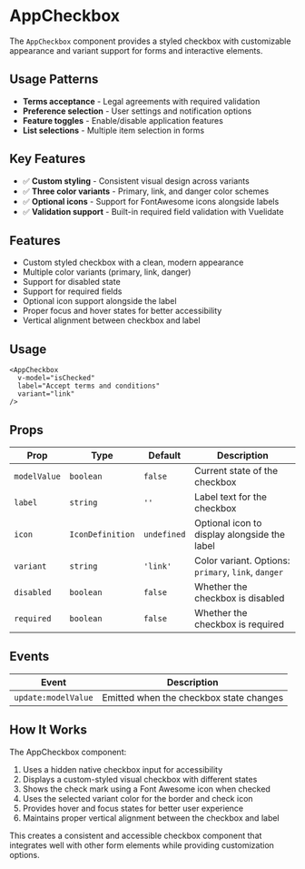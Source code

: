 # AppCheckbox

The `AppCheckbox` component provides a styled checkbox with customizable appearance and variant support for forms and interactive elements.

## Usage Patterns

- **Terms acceptance** - Legal agreements with required validation
- **Preference selection** - User settings and notification options
- **Feature toggles** - Enable/disable application features
- **List selections** - Multiple item selection in forms

## Key Features

- ✅ **Custom styling** - Consistent visual design across variants
- ✅ **Three color variants** - Primary, link, and danger color schemes
- ✅ **Optional icons** - Support for FontAwesome icons alongside labels
- ✅ **Validation support** - Built-in required field validation with Vuelidate

## Features

- Custom styled checkbox with a clean, modern appearance
- Multiple color variants (primary, link, danger)
- Support for disabled state
- Support for required fields
- Optional icon support alongside the label
- Proper focus and hover states for better accessibility
- Vertical alignment between checkbox and label

## Usage

```vue
<AppCheckbox
  v-model="isChecked"
  label="Accept terms and conditions"
  variant="link"
/>
```

## Props

| Prop         | Type             | Default     | Description                                         |
| ------------ | ---------------- | ----------- | --------------------------------------------------- |
| `modelValue` | `boolean`        | `false`     | Current state of the checkbox                       |
| `label`      | `string`         | `''`        | Label text for the checkbox                         |
| `icon`       | `IconDefinition` | `undefined` | Optional icon to display alongside the label        |
| `variant`    | `string`         | `'link'`    | Color variant. Options: `primary`, `link`, `danger` |
| `disabled`   | `boolean`        | `false`     | Whether the checkbox is disabled                    |
| `required`   | `boolean`        | `false`     | Whether the checkbox is required                    |

## Events

| Event               | Description                             |
| ------------------- | --------------------------------------- |
| `update:modelValue` | Emitted when the checkbox state changes |

## How It Works

The AppCheckbox component:

1. Uses a hidden native checkbox input for accessibility
2. Displays a custom-styled visual checkbox with different states
3. Shows the check mark using a Font Awesome icon when checked
4. Uses the selected variant color for the border and check icon
5. Provides hover and focus states for better user experience
6. Maintains proper vertical alignment between the checkbox and label

This creates a consistent and accessible checkbox component that integrates well with other form elements while providing customization options.
